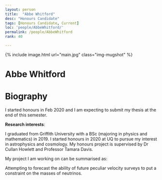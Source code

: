 ```yaml
---
layout: person
title:  "Abbe Whitford"
desc: "Honours Candidate"
tags: [Honours Candidate, Current]
loc: 'people/AbbeWhitford/'
permalink: /people/AbbeWhitford
rank: 40

---
```

 
{% include image.html url="main.jpg" class="img-mugshot" %}
<div class="text-center" markdown="1">

# Abbe Whitford

</div>
 
# Biography
I started honours in Feb 2020 and I am expecting to submit my thesis at the end of this semester.

**Research interests**: 
 
I graduated from Griffith University with a BSc (majoring in physics and mathematics) in 2019. I started honours in 2020 at UQ to pursue my interest in astrophysics and cosmology. My honours project is supervised by Dr Cullan Howlett and Professor Tamara Davis.
 
My project I am working on can be summarised as:
 
Attempting to forecast the ability of future peculiar velocity surveys to put a constraint on the masses of neutrinos.